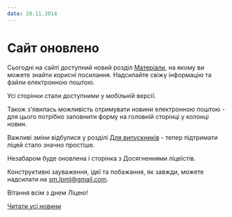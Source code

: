```yaml
---
date: 20.11.2014
---
```

# Сайт оновлено

Сьогодні на сайті доступний новий розділ [Матеріали](/info/materials/), на якому ви можете знайти корисні посилання. Надсилайте свіжу інформацію та файли електронною поштою.

Усі сторінки стали доступними у мобільній версії.

Також з'явилась можливість отримувати новини електронною поштою - для цього потрібно заповнити форму на головній сторінці у колонці новин.

Важливі зміни відбулися у розділі [Для випускників](/info/for-grads/) - тепер підтримати ліцей стало значно простіше.

Незабаром буде оновлена і сторінка з Досягненнями ліцеїстів.

Конструктивні зауваження, ідеї та побажання, як завжди, можете надсилати на [sm.lpml@gmail.com](mailto:sm.lpml@gmail.com).

Вітання всім з днем Ліцею!

[Читати усі новини](/news)
